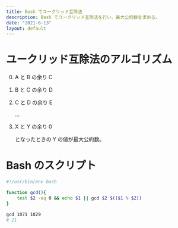 ```yaml
---
title: Bash でユークリッド互除法
description: Bash でユークリッド互除法を行い、最大公約数を求める。
date: "2021-6-13"
layout: default
---
```


# ユークリッド互除法のアルゴリズム

0. A と B の余り C
0. B と C の余り D
0. C と D の余り E

    ...
0. X と Y の余り 0

    となったときの Y の値が最大公約数。

# Bash のスクリプト
```sh
#!/usr/bin/env bash

function gcd(){
    test $2 -eq 0 && echo $1 || gcd $2 $(($1 % $2))
}

gcd 1071 1029
# 21
```